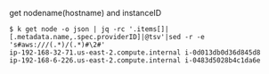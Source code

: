 
get nodename(hostname) and instanceID
```console
$ k get node -o json | jq -rc '.items[]|[.metadata.name,.spec.providerID]|@tsv'|sed -r -e 's#aws:///(.*)/(.*)#\2#'
ip-192-168-32-71.us-east-2.compute.internal	i-0d013db0d36d845d8
ip-192-168-6-226.us-east-2.compute.internal	i-0483d5028b4c1da6e
```
